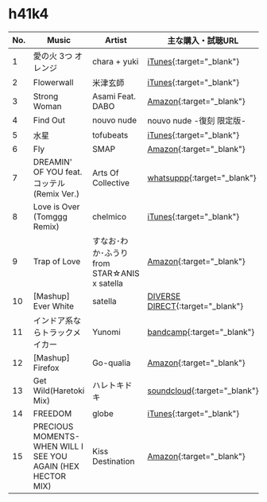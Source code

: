 # h41k4

| No. | Music | Artist | 主な購入・試聴URL |
|-----|-------------------------------------------------------------|------------------------------------------|-------------------------------------------------------------------------------------------------------------------------------------------------------------------------------------|
| 1 | 愛の火 3つ オレンジ | chara + yuki | [iTunes](https://music.apple.com/jp/album/%E6%84%9B%E3%81%AE%E7%81%AB-3%E3%81%A4-%E3%82%AA%E3%83%AC%E3%83%B3%E3%82%B8-single/733726219){:target="_blank"} |
| 2 | Flowerwall| 米津玄師 | [iTunes](https://music.apple.com/jp/album/flowerwall/1445022054?i=1445022060){:target="_blank"} |
| 3 | Strong Woman| Asami Feat. DABO | [Amazon](https://www.amazon.co.jp/beatmania-IIDX13-DistorteD-Original-Soundtrack/dp/B0079XW8HY){:target="_blank"} |
| 4 | Find Out| nouvo nude | nouvo nude -復刻 限定版- |
| 5 | 水星 | tofubeats| [iTunes](https://music.apple.com/jp/album/suisei/535718064){:target="_blank"} |
| 6 | Fly | SMAP | [Amazon](https://www.amazon.co.jp/Smap-Vest-SMAP/dp/B00005HWZJ/ref=sr_1_2?__mk_ja_JP=%E3%82%AB%E3%82%BF%E3%82%AB%E3%83%8A&dchild=1&keywords=fly+smap&qid=1592735505&s=music&sr=1-2){:target="_blank"} |
| 7 | DREAMIN' OF YOU feat. コッテル (Remix Ver.)| Arts Of Collective | [whatsuppp](https://onlinestore.whatsuppp.com/items/21195991){:target="_blank"} |
| 8 | Love is Over (Tomggg Remix) | chelmico | [iTunes](https://music.apple.com/jp/album/love-is-over-tomggg-remix/1325590534?i=1325590751){:target="_blank"}|
| 9 | Trap of Love| すなお･わか･ふうり from STAR☆ANIS x satella | [Amazon](https://www.amazon.co.jp/Second-Show-%E3%82%8F%E3%81%8B%E3%83%BB%E3%81%B5%E3%81%86%E3%82%8A%E3%83%BB%E3%81%99%E3%81%AA%E3%81%8A-STAR%E2%98%86ANIS/dp/B009PN1PIE){:target="_blank"} |
| 10| [Mashup] Ever White | satella| [DIVERSE DIRECT](https://diverse.direct/unitone/utcd-032/){:target="_blank"}|
| 11| インドア系ならトラックメイカー | Yunomi | [bandcamp](https://iamyunomi.bandcamp.com/album/--2){:target="_blank"}|
| 12| [Mashup] Firefox| Go-qualia| [Amazon](https://www.amazon.co.jp/dp/B01MU7Y8D3){:target="_blank"}|
| 13| Get Wild(Haretoki Mix)|ハレトキドキ | [soundcloud](https://soundcloud.com/user-969802874-975154593/get-wild-haretoki-mix){:target="_blank"} |
| 14| FREEDOM | globe| [iTunes](https://music.apple.com/jp/album/freedom/910108580?i=910108634){:target="_blank"}|
| 15| PRECIOUS MOMENTS-WHEN WILL I SEE YOU AGAIN (HEX HECTOR MIX) | Kiss Destination | [Amazon](https://www.amazon.co.jp/DEDICATED-YOU-Kiss-Destination/dp/B00005G31E){:target="_blank"} |
